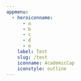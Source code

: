```yaml
---
appmenu:
  - heroiconname:
      - a
      - b
      - c
      - d
      - e
    label: Test
    slug: /test
    iconname: AcademicCap
    iconstyle: outline
---
```

